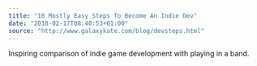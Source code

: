```yaml
---
title: "10 Mostly Easy Steps To Become An Indie Dev"
date: "2018-02-17T08:40:53+01:00"
source: "http://www.galaxykate.com/blog/devsteps.html"
---
```


Inspiring comparison of indie game development with playing in a band.
